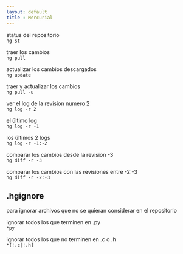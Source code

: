 ```yaml
--- 
layout: default
title : Mercurial
---
```


status del repositorio  
`hg st` 

traer los cambios  
`hg pull` 

actualizar los cambios descargados  
`hg update` 

traer y actualizar los cambios  
`hg pull -u` 

ver el log de la revision numero 2  
`hg log -r 2`

el último log  
`hg log -r -1`

los últimos 2 logs  
`hg log -r -1:-2`

comparar los cambios desde la revision -3  
`hg diff -r -3`

comparar los cambios con las revisiones entre -2:-3  
`hg diff -r -2:-3`

## .hgignore 
para ignorar archivos que no se quieran considerar en el repositorio  

ignorar todos los que terminen en .py  
`*py`

ignorar todos los que no terminen en .c o .h  
`*[!.c|!.h]`
